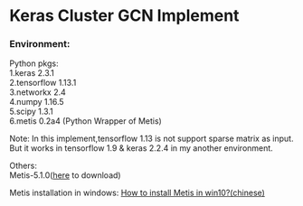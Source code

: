 # Keras Cluster GCN Implement

### Environment:
Python pkgs:  
1.keras 2.3.1  
2.tensorflow 1.13.1  
3.networkx 2.4  
4.numpy 1.16.5  
5.scipy 1.3.1  
6.metis 0.2a4  (Python Wrapper of Metis)

Note: 
In this implement,tensorflow 1.13 is not support sparse matrix as input.   
But it works in tensorflow 1.9 & keras 2.2.4 in my another environment.

Others:  
Metis-5.1.0([here](http://glaros.dtc.umn.edu/gkhome/metis/metis/download) to download) 

Metis installation in windows:
[How to install Metis in win10?(chinese)](metis%20installation.md)
